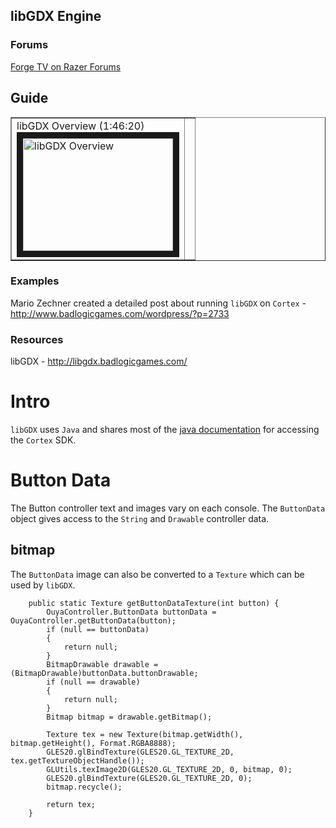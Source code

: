 ## libGDX Engine

### Forums

[Forge TV on Razer Forums](https://insider.razerzone.com/index.php?forums/razer-forge-tv.126/)

## Guide

<table border=1>
 <tr>
 
 <td>libGDX Overview (1:46:20)<br/>
<a href="http://www.youtube.com/watch?feature=player_embedded&v=ZrvYHt3efSQ" target="_blank">
<img src="http://img.youtube.com/vi/ZrvYHt3efSQ/0.jpg" alt="libGDX Overview" width="240" height="180" border="10" /></a>
 </td>
 
 <td></td>
</tr></table>

### Examples

Mario Zechner created a detailed post about running `libGDX` on `Cortex` - http://www.badlogicgames.com/wordpress/?p=2733

### Resources

libGDX - http://libgdx.badlogicgames.com/

# Intro #

`libGDX` uses `Java` and shares most of the [java documentation](java.md) for accessing the `Cortex` SDK.

# Button Data #

The Button controller text and images vary on each console. The `ButtonData` object gives access to the `String` and `Drawable` controller data.

## bitmap ##

The `ButtonData` image can also be converted to a `Texture` which can be used by `libGDX`. 

```
    public static Texture getButtonDataTexture(int button) {
        OuyaController.ButtonData buttonData = OuyaController.getButtonData(button);
        if (null == buttonData)
        {
            return null;
        }
        BitmapDrawable drawable = (BitmapDrawable)buttonData.buttonDrawable;
        if (null == drawable)
        {
            return null;
        }
        Bitmap bitmap = drawable.getBitmap();
        
        Texture tex = new Texture(bitmap.getWidth(), bitmap.getHeight(), Format.RGBA8888);
        GLES20.glBindTexture(GLES20.GL_TEXTURE_2D, tex.getTextureObjectHandle());
        GLUtils.texImage2D(GLES20.GL_TEXTURE_2D, 0, bitmap, 0);
        GLES20.glBindTexture(GLES20.GL_TEXTURE_2D, 0);
        bitmap.recycle();
        
        return tex;
    }
```
